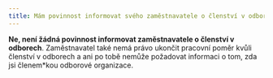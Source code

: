 ```yaml
---
title: Mám povinnost informovat svého zaměstnavatele o členství v odborech?
---
```

**Ne, není žádná povinnost informovat zaměstnavatele o členství v odborech**.
Zaměstnavatel také nemá právo ukončit pracovní poměr kvůli členství v odborech a ani po tobě nemůže požadovat informaci o tom,
zda jsi členem\*kou odborové organizace.
